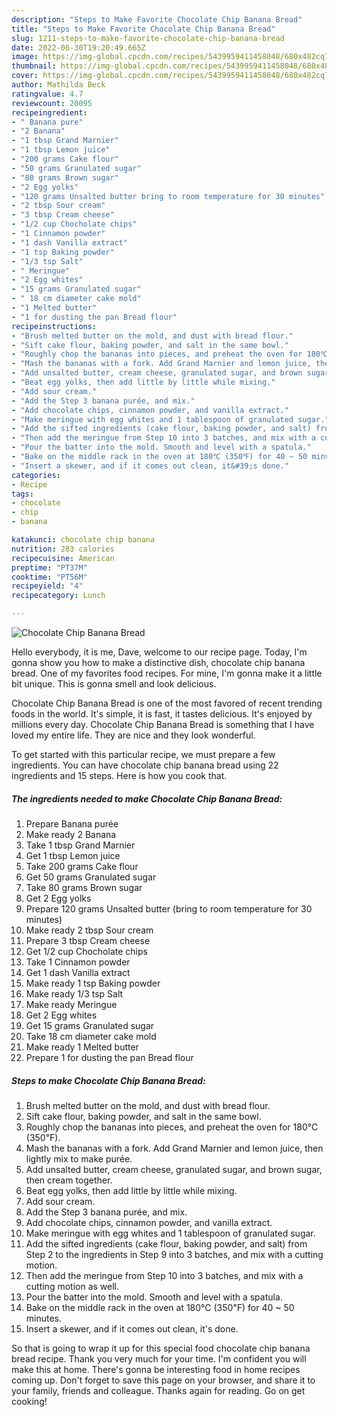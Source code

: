 ```yaml
---
description: "Steps to Make Favorite Chocolate Chip Banana Bread"
title: "Steps to Make Favorite Chocolate Chip Banana Bread"
slug: 1211-steps-to-make-favorite-chocolate-chip-banana-bread
date: 2022-06-30T19:20:49.665Z
image: https://img-global.cpcdn.com/recipes/5439959411458048/680x482cq70/chocolate-chip-banana-bread-recipe-main-photo.jpg
thumbnail: https://img-global.cpcdn.com/recipes/5439959411458048/680x482cq70/chocolate-chip-banana-bread-recipe-main-photo.jpg
cover: https://img-global.cpcdn.com/recipes/5439959411458048/680x482cq70/chocolate-chip-banana-bread-recipe-main-photo.jpg
author: Mathilda Beck
ratingvalue: 4.7
reviewcount: 20095
recipeingredient:
- " Banana pure"
- "2 Banana"
- "1 tbsp Grand Marnier"
- "1 tbsp Lemon juice"
- "200 grams Cake flour"
- "50 grams Granulated sugar"
- "80 grams Brown sugar"
- "2 Egg yolks"
- "120 grams Unsalted butter bring to room temperature for 30 minutes"
- "2 tbsp Sour cream"
- "3 tbsp Cream cheese"
- "1/2 cup Chocholate chips"
- "1 Cinnamon powder"
- "1 dash Vanilla extract"
- "1 tsp Baking powder"
- "1/3 tsp Salt"
- " Meringue"
- "2 Egg whites"
- "15 grams Granulated sugar"
- " 18 cm diameter cake mold"
- "1 Melted butter"
- "1 for dusting the pan Bread flour"
recipeinstructions:
- "Brush melted butter on the mold, and dust with bread flour."
- "Sift cake flour, baking powder, and salt in the same bowl."
- "Roughly chop the bananas into pieces, and preheat the oven for 180℃ (350℉)."
- "Mash the bananas with a fork. Add Grand Marnier and lemon juice, then lightly mix to make purée."
- "Add unsalted butter, cream cheese, granulated sugar, and brown sugar, then cream together."
- "Beat egg yolks, then add little by little while mixing."
- "Add sour cream."
- "Add the Step 3 banana purée, and mix."
- "Add chocolate chips, cinnamon powder, and vanilla extract."
- "Make meringue with egg whites and 1 tablespoon of granulated sugar."
- "Add the sifted ingredients (cake flour, baking powder, and salt) from Step 2 to the ingredients in Step 9 into 3 batches, and mix with a cutting motion."
- "Then add the meringue from Step 10 into 3 batches, and mix with a cutting motion as well."
- "Pour the batter into the mold. Smooth and level with a spatula."
- "Bake on the middle rack in the oven at 180℃ (350℉) for 40 ~ 50 minutes."
- "Insert a skewer, and if it comes out clean, it&#39;s done."
categories:
- Recipe
tags:
- chocolate
- chip
- banana

katakunci: chocolate chip banana 
nutrition: 283 calories
recipecuisine: American
preptime: "PT37M"
cooktime: "PT56M"
recipeyield: "4"
recipecategory: Lunch

---
```



![Chocolate Chip Banana Bread](https://img-global.cpcdn.com/recipes/5439959411458048/680x482cq70/chocolate-chip-banana-bread-recipe-main-photo.jpg)

Hello everybody, it is me, Dave, welcome to our recipe page. Today, I'm gonna show you how to make a distinctive dish, chocolate chip banana bread. One of my favorites food recipes. For mine, I'm gonna make it a little bit unique. This is gonna smell and look delicious.

Chocolate Chip Banana Bread is one of the most favored of recent trending foods in the world. It's simple, it is fast, it tastes delicious. It's enjoyed by millions every day. Chocolate Chip Banana Bread is something that I have loved my entire life. They are nice and they look wonderful.




To get started with this particular recipe, we must prepare a few ingredients. You can have chocolate chip banana bread using 22 ingredients and 15 steps. Here is how you cook that.

<!--inarticleads1-->

##### The ingredients needed to make Chocolate Chip Banana Bread:

1. Prepare  Banana purée
1. Make ready 2 Banana
1. Take 1 tbsp Grand Marnier
1. Get 1 tbsp Lemon juice
1. Take 200 grams Cake flour
1. Get 50 grams Granulated sugar
1. Take 80 grams Brown sugar
1. Get 2 Egg yolks
1. Prepare 120 grams Unsalted butter (bring to room temperature for 30 minutes)
1. Make ready 2 tbsp Sour cream
1. Prepare 3 tbsp Cream cheese
1. Get 1/2 cup Chocholate chips
1. Take 1 Cinnamon powder
1. Get 1 dash Vanilla extract
1. Make ready 1 tsp Baking powder
1. Make ready 1/3 tsp Salt
1. Make ready  Meringue
1. Get 2 Egg whites
1. Get 15 grams Granulated sugar
1. Take  18 cm diameter cake mold
1. Make ready 1 Melted butter
1. Prepare 1 for dusting the pan Bread flour




<!--inarticleads2-->

##### Steps to make Chocolate Chip Banana Bread:

1. Brush melted butter on the mold, and dust with bread flour.
1. Sift cake flour, baking powder, and salt in the same bowl.
1. Roughly chop the bananas into pieces, and preheat the oven for 180℃ (350℉).
1. Mash the bananas with a fork. Add Grand Marnier and lemon juice, then lightly mix to make purée.
1. Add unsalted butter, cream cheese, granulated sugar, and brown sugar, then cream together.
1. Beat egg yolks, then add little by little while mixing.
1. Add sour cream.
1. Add the Step 3 banana purée, and mix.
1. Add chocolate chips, cinnamon powder, and vanilla extract.
1. Make meringue with egg whites and 1 tablespoon of granulated sugar.
1. Add the sifted ingredients (cake flour, baking powder, and salt) from Step 2 to the ingredients in Step 9 into 3 batches, and mix with a cutting motion.
1. Then add the meringue from Step 10 into 3 batches, and mix with a cutting motion as well.
1. Pour the batter into the mold. Smooth and level with a spatula.
1. Bake on the middle rack in the oven at 180℃ (350℉) for 40 ~ 50 minutes.
1. Insert a skewer, and if it comes out clean, it&#39;s done.




So that is going to wrap it up for this special food chocolate chip banana bread recipe. Thank you very much for your time. I'm confident you will make this at home. There's gonna be interesting food in home recipes coming up. Don't forget to save this page on your browser, and share it to your family, friends and colleague. Thanks again for reading. Go on get cooking!
